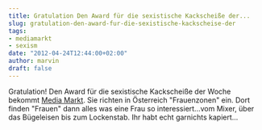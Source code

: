 ```yaml
---
title: Gratulation Den Award für die sexistische Kackscheiße der...
slug: gratulation-den-award-fur-die-sexistische-kackscheise-der
tags:
- mediamarkt
- sexism
date: "2012-04-24T12:44:00+02:00"
author: marvin
draft: false
---
```

Gratulation! Den Award für die sexistische Kackscheiße der Woche bekommt
[Media Markt](http://goo.gl/XXkrR). Sie richten in Österreich
"Frauenzonen" ein. Dort finden "Frauen" dann alles was eine Frau so
interessiert...vom Mixer, über das Bügeleisen bis zum Lockenstab. Ihr
habt echt garnichts kapiert...